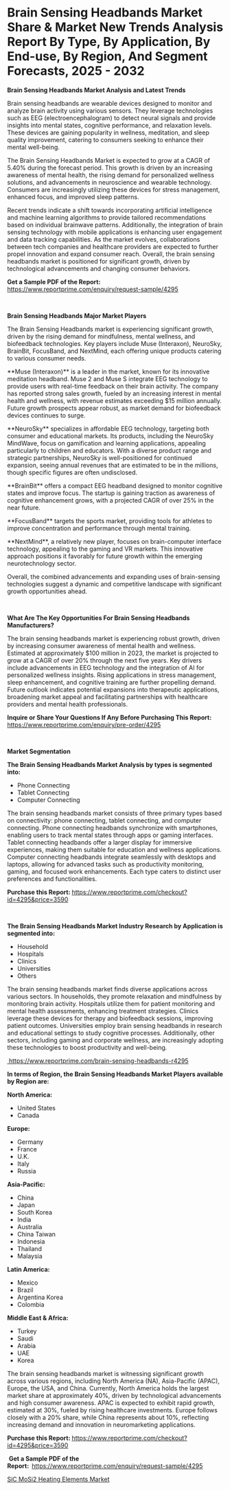 <p><h1>Brain Sensing Headbands Market Share & Market New Trends Analysis Report By Type, By Application, By End-use, By Region, And Segment Forecasts, 2025 - 2032</h1></p><p><strong>Brain Sensing Headbands Market Analysis and Latest Trends</strong></p>
<p><p>Brain sensing headbands are wearable devices designed to monitor and analyze brain activity using various sensors. They leverage technologies such as EEG (electroencephalogram) to detect neural signals and provide insights into mental states, cognitive performance, and relaxation levels. These devices are gaining popularity in wellness, meditation, and sleep quality improvement, catering to consumers seeking to enhance their mental well-being.</p><p>The Brain Sensing Headbands Market is expected to grow at a CAGR of 5.40% during the forecast period. This growth is driven by an increasing awareness of mental health, the rising demand for personalized wellness solutions, and advancements in neuroscience and wearable technology. Consumers are increasingly utilizing these devices for stress management, enhanced focus, and improved sleep patterns.</p><p>Recent trends indicate a shift towards incorporating artificial intelligence and machine learning algorithms to provide tailored recommendations based on individual brainwave patterns. Additionally, the integration of brain sensing technology with mobile applications is enhancing user engagement and data tracking capabilities. As the market evolves, collaborations between tech companies and healthcare providers are expected to further propel innovation and expand consumer reach. Overall, the brain sensing headbands market is positioned for significant growth, driven by technological advancements and changing consumer behaviors.</p></p>
<p><strong>Get a Sample PDF of the Report:&nbsp;</strong> <a href="https://www.reportprime.com/enquiry/request-sample/4295?utm_campaign=3533&utm_medium=2&utm_source=Github&utm_content=ia&utm_term=19032025&utm_id=brain-sensing-headbands">https://www.reportprime.com/enquiry/request-sample/4295</a></p>
<p>&nbsp;</p>
<p><strong>Brain Sensing Headbands Major Market Players</strong></p>
<p><p>The Brain Sensing Headbands market is experiencing significant growth, driven by the rising demand for mindfulness, mental wellness, and biofeedback technologies. Key players include Muse (Interaxon), NeuroSky, BrainBit, FocusBand, and NextMind, each offering unique products catering to various consumer needs.</p><p>**Muse (Interaxon)** is a leader in the market, known for its innovative meditation headband. Muse 2 and Muse S integrate EEG technology to provide users with real-time feedback on their brain activity. The company has reported strong sales growth, fueled by an increasing interest in mental health and wellness, with revenue estimates exceeding $15 million annually. Future growth prospects appear robust, as market demand for biofeedback devices continues to surge.</p><p>**NeuroSky** specializes in affordable EEG technology, targeting both consumer and educational markets. Its products, including the NeuroSky MindWave, focus on gamification and learning applications, appealing particularly to children and educators. With a diverse product range and strategic partnerships, NeuroSky is well-positioned for continued expansion, seeing annual revenues that are estimated to be in the millions, though specific figures are often undisclosed.</p><p>**BrainBit** offers a compact EEG headband designed to monitor cognitive states and improve focus. The startup is gaining traction as awareness of cognitive enhancement grows, with a projected CAGR of over 25% in the near future.</p><p>**FocusBand** targets the sports market, providing tools for athletes to improve concentration and performance through mental training. </p><p>**NextMind**, a relatively new player, focuses on brain-computer interface technology, appealing to the gaming and VR markets. This innovative approach positions it favorably for future growth within the emerging neurotechnology sector.</p><p>Overall, the combined advancements and expanding uses of brain-sensing technologies suggest a dynamic and competitive landscape with significant growth opportunities ahead.</p></p>
<p>&nbsp;</p>
<p><strong>What Are The Key Opportunities For Brain Sensing Headbands Manufacturers?</strong></p>
<p><p>The brain sensing headbands market is experiencing robust growth, driven by increasing consumer awareness of mental health and wellness. Estimated at approximately $100 million in 2023, the market is projected to grow at a CAGR of over 20% through the next five years. Key drivers include advancements in EEG technology and the integration of AI for personalized wellness insights. Rising applications in stress management, sleep enhancement, and cognitive training are further propelling demand. Future outlook indicates potential expansions into therapeutic applications, broadening market appeal and facilitating partnerships with healthcare providers and mental health professionals.</p></p>
<p><strong>Inquire or Share Your Questions If Any Before Purchasing This Report:</strong> <a href="https://www.reportprime.com/enquiry/pre-order/4295?utm_campaign=3533&utm_medium=2&utm_source=Github&utm_content=ia&utm_term=19032025&utm_id=brain-sensing-headbands">https://www.reportprime.com/enquiry/pre-order/4295</a></p>
<p>&nbsp;</p>
<p><strong>Market Segmentation</strong></p>
<p><strong>The Brain Sensing Headbands Market Analysis by types is segmented into:</strong></p>
<p><ul><li>Phone Connecting</li><li>Tablet Connecting</li><li>Computer Connecting</li></ul></p>
<p><p>The brain sensing headbands market consists of three primary types based on connectivity: phone connecting, tablet connecting, and computer connecting. Phone connecting headbands synchronize with smartphones, enabling users to track mental states through apps or gaming interfaces. Tablet connecting headbands offer a larger display for immersive experiences, making them suitable for education and wellness applications. Computer connecting headbands integrate seamlessly with desktops and laptops, allowing for advanced tasks such as productivity monitoring, gaming, and focused work enhancements. Each type caters to distinct user preferences and functionalities.</p></p>
<p><strong>Purchase this Report:&nbsp;</strong><a href="https://www.reportprime.com/checkout?id=4295&price=3590&utm_campaign=3533&utm_medium=2&utm_source=Github&utm_content=ia&utm_term=19032025&utm_id=brain-sensing-headbands">https://www.reportprime.com/checkout?id=4295&price=3590</a></p>
<p>&nbsp;</p>
<p><strong>The Brain Sensing Headbands Market Industry Research by Application is segmented into:</strong></p>
<p><ul><li>Household</li><li>Hospitals</li><li>Clinics</li><li>Universities</li><li>Others</li></ul></p>
<p><p>The brain sensing headbands market finds diverse applications across various sectors. In households, they promote relaxation and mindfulness by monitoring brain activity. Hospitals utilize them for patient monitoring and mental health assessments, enhancing treatment strategies. Clinics leverage these devices for therapy and biofeedback sessions, improving patient outcomes. Universities employ brain sensing headbands in research and educational settings to study cognitive processes. Additionally, other sectors, including gaming and corporate wellness, are increasingly adopting these technologies to boost productivity and well-being.</p></p>
<p><a href="https://www.reportprime.com/brain-sensing-headbands-r4295?utm_campaign=3533&utm_medium=2&utm_source=Github&utm_content=ia&utm_term=19032025&utm_id=brain-sensing-headbands">&nbsp;https://www.reportprime.com/brain-sensing-headbands-r4295</a></p>
<p><strong>In terms of Region, the Brain Sensing Headbands Market Players available by Region are:</strong></p>
<p>
    <p> <strong> North America: </strong>
        <ul>
            <li>United States</li>
            <li>Canada</li>
        </ul>
        </p> 
    <p> <strong> Europe: </strong>
        <ul>
            <li>Germany</li>
            <li>France</li>
            <li>U.K.</li>
            <li>Italy</li>
            <li>Russia</li>
        </ul>
        </p> 
    <p> <strong> Asia-Pacific: </strong>
        <ul>
            <li>China</li>
            <li>Japan</li>
            <li>South Korea</li>
            <li>India</li>
            <li>Australia</li>
            <li>China Taiwan</li>
            <li>Indonesia</li>
            <li>Thailand</li>
            <li>Malaysia</li>
        </ul>
        </p> 
    <p> <strong> Latin America: </strong>
        <ul>
            <li>Mexico</li>
            <li>Brazil</li>
            <li>Argentina Korea</li>
            <li>Colombia</li>
        </ul>
        </p> 
    <p> <strong> Middle East & Africa: </strong>
        <ul>
            <li>Turkey</li>
            <li>Saudi</li>
            <li>Arabia</li>
            <li>UAE</li>
            <li>Korea</li>
        </ul>
    </p>
    </p>
<p><p>The brain sensing headbands market is witnessing significant growth across various regions, including North America (NA), Asia-Pacific (APAC), Europe, the USA, and China. Currently, North America holds the largest market share at approximately 40%, driven by technological advancements and high consumer awareness. APAC is expected to exhibit rapid growth, estimated at 30%, fueled by rising healthcare investments. Europe follows closely with a 20% share, while China represents about 10%, reflecting increasing demand and innovation in neuromarketing applications.</p></p>
<p><strong>Purchase this Report: </strong><a href="https://www.reportprime.com/checkout?id=4295&price=3590&utm_campaign=3533&utm_medium=2&utm_source=Github&utm_content=ia&utm_term=19032025&utm_id=brain-sensing-headbands">https://www.reportprime.com/checkout?id=4295&price=3590</a></p>
<p>&nbsp;<strong>Get a Sample PDF of the Report:&nbsp;&nbsp;</strong><a href="https://www.reportprime.com/enquiry/request-sample/4295?utm_campaign=3533&utm_medium=2&utm_source=Github&utm_content=ia&utm_term=19032025&utm_id=brain-sensing-headbands">https://www.reportprime.com/enquiry/request-sample/4295</a></p>
<p><strong></strong></p>
<p><p><a href="https://github.com/melascalbirp/Market-Research-Report-List-1/blob/main/sic-mosi2-heating-elements-market.md?utm_campaign=3533&utm_medium=2&utm_source=Github&utm_content=ia&utm_term=19032025&utm_id=brain-sensing-headbands">SiC MoSi2 Heating Elements Market</a></p></p>